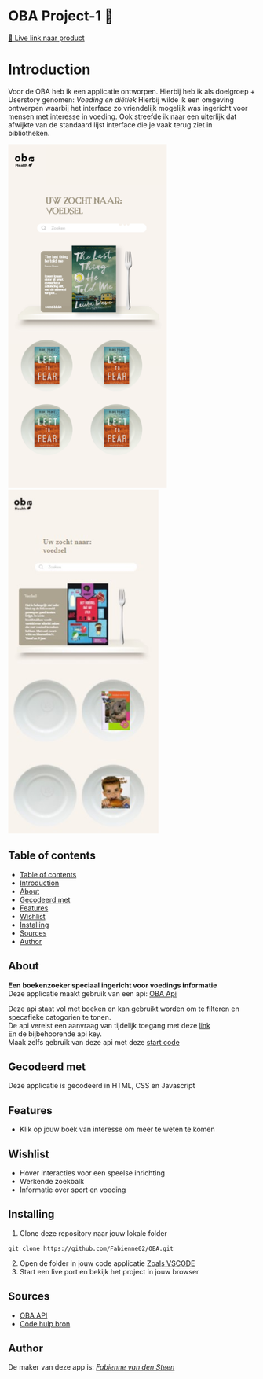 # OBA Project-1 📕

[ 📕 Live link naar product](https://Fabienne02.github.io/OBA/index.html)

# Introduction
Voor de OBA heb ik een applicatie ontworpen. Hierbij heb ik als doelgroep + Userstory genomen: <i>Voeding en diëtiek</i>
Hierbij wilde ik een omgeving ontwerpen waarbij het interface zo vriendelijk mogelijk was ingericht voor mensen met interesse in voeding. 
Ook streefde ik naar een uiterlijk dat afwijkte van de standaard lijst interface die je vaak terug ziet in bibliotheken.

<img src="./assets/oba-ontwerp.png" height="700" alt="banner">
<img src="./assets/app-ontwerp.jpg" height="700" alt="banner">

## Table of contents
  - [Table of contents](#table-of-contents)
  - [Introduction](#introduction)
  - [About](#about)
  - [Gecodeerd met](#gecodeerd-met)
  - [Features](#features)
  - [Wishlist](#wishlist)
  - [Installing](#installing)
  - [Sources](#sources)
  - [Author](#author)

## About
**Een boekenzoeker speciaal ingericht voor voedings informatie**<br>
Deze applicatie maakt gebruik van een api: [OBA Api](https://zoeken.oba.nl/api/v1/search/?q=%22voeding%22&refine=true&authorization=16c19e6083308c984c452600134989ba&sort=act_dt_asc&output=json)


Deze api staat vol met boeken en kan gebruikt worden om te filteren en specafieke catogorien te tonen. <br>
De api vereist een aanvraag van tijdelijk toegang met deze [link](https://cors-anywhere.herokuapp.com/corsdemo)<br>
En de bijbehoorende api key.<br>
Maak zelfs gebruik van deze api met deze [start code](https://github.com/cmda-minor-web/project-1-2021/blob/main/example/oba-api/static/js/app.js)

## Gecodeerd met
Deze applicatie is gecodeerd in HTML, CSS en Javascript

## Features
<ul>
  <li>Klik op jouw boek van interesse om meer te weten te komen</li>
</ul>

## Wishlist
<ul>
  <li>Hover interacties voor een speelse inrichting</li>
  <li>Werkende zoekbalk</li>
  <li>Informatie over sport en voeding</li>
</ul>

## Installing
1. Clone deze repository naar jouw lokale folder
```
git clone https://github.com/Fabienne02/OBA.git
```
2. Open de folder in jouw code applicatie [Zoals VSCODE](https://code.visualstudio.com/Download)
3. Start een live port en bekijk het project in jouw browser

## Sources
- [OBA API](https://zoeken.oba.nl/api/v1/search/?q=%22voeding%22&refine=true&authorization=16c19e6083308c984c452600134989ba&sort=act_dt_asc&output=json)
- [Code hulp bron](https://developer.mozilla.org/en-US/)


## Author
De maker van deze app is: [*Fabienne van den Steen*](https://github.com/Fabienne02)






